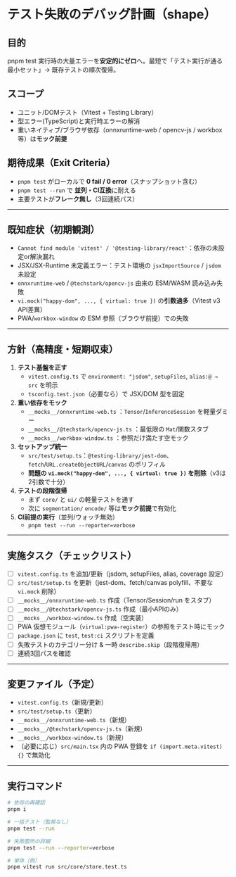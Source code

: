 # テスト失敗のデバッグ計画（shape）

## 目的
pnpm test 実行時の大量エラーを**安定的にゼロ**へ。最短で「テスト実行が通る最小セット」→ 既存テストの順次復帰。

## スコープ
- ユニット/DOMテスト（Vitest + Testing Library）
- 型エラー(TypeScript)と実行時エラーの解消
- 重いネイティブ/ブラウザ依存（onnxruntime-web / opencv-js / workbox等）は**モック前提**

## 期待成果（Exit Criteria）
- `pnpm test` がローカルで **0 fail / 0 error**（スナップショット含む）
- `pnpm test --run` で **並列・CI互換**に耐える
- 主要テストが**フレーク無し**（3回連続パス）

---

## 既知症状（初期観測）
- `Cannot find module 'vitest' / '@testing-library/react'`：依存の未設定or解決漏れ
- JSX/JSX-Runtime 未定義エラー：テスト環境の `jsxImportSource` / `jsdom` 未設定
- `onnxruntime-web` / `@techstark/opencv-js` 由来の ESM/WASM 読み込み失敗
- `vi.mock("happy-dom", ..., { virtual: true })` の**引数過多**（Vitest v3 API差異）
- PWA/`workbox-window` の ESM 参照（ブラウザ前提）での失敗

---

## 方針（高精度・短期収束）
1. **テスト基盤を正す**  
   - `vitest.config.ts` で `environment: "jsdom"`, `setupFiles`, `alias:@ → src` を明示  
   - `tsconfig.test.json`（必要なら）で JSX/DOM 型を固定  
2. **重い依存をモック**  
   - `__mocks__/onnxruntime-web.ts` ：`Tensor`/`InferenceSession` を軽量ダミー  
   - `__mocks__/@techstark/opencv-js.ts` ：最低限の `Mat`/関数スタブ  
   - `__mocks__/workbox-window.ts` ：参照だけ満たす空モック  
3. **セットアップ統一**  
   - `src/test/setup.ts`：`@testing-library/jest-dom`、`fetch`/`URL.createObjectURL`/`canvas` のポリフィル  
   - **問題の `vi.mock("happy-dom", ..., { virtual: true })` を削除**（v3は2引数で十分）  
4. **テストの段階復帰**  
   - まず `core/` と `ui/` の軽量テストを通す  
   - 次に `segmentation/` `encode/` 等は**モック前提**で有効化  
5. **CI前提の実行**（並列/ウォッチ無効）  
   - `pnpm test --run --reporter=verbose`

---

## 実施タスク（チェックリスト）
- [ ] `vitest.config.ts` を追加/更新（jsdom, setupFiles, alias, coverage 設定）
- [ ] `src/test/setup.ts` を更新（jest-dom、fetch/canvas polyfill、不要な `vi.mock` 削除）
- [ ] `__mocks__/onnxruntime-web.ts` 作成（Tensor/Session/run をスタブ）
- [ ] `__mocks__/@techstark/opencv-js.ts` 作成（最小APIのみ）
- [ ] `__mocks__/workbox-window.ts` 作成（空実装）
- [ ] PWA 仮想モジュール（`virtual:pwa-register`）の参照をテスト時にモック
- [ ] `package.json` に `test`, `test:ci` スクリプトを定義
- [ ] 失敗テストのカテゴリー分け & 一時 `describe.skip`（段階復帰用）
- [ ] 連続3回パスを確認

---

## 変更ファイル（予定）
- `vitest.config.ts`（新規/更新）
- `src/test/setup.ts`（更新）
- `__mocks__/onnxruntime-web.ts`（新規）
- `__mocks__/@techstark/opencv-js.ts`（新規）
- `__mocks__/workbox-window.ts`（新規）
- （必要に応じ）`src/main.tsx` 内の PWA 登録を `if (import.meta.vitest) {}` で無効化

---

## 実行コマンド
```bash
# 依存の再確認
pnpm i

# 一括テスト（監視なし）
pnpm test --run

# 失敗箇所の詳細
pnpm test --run --reporter=verbose

# 単体（例）
pnpm vitest run src/core/store.test.ts
